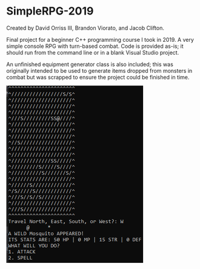 # SimpleRPG-2019
Created by David Orriss III, Brandon Viorato, and Jacob Clifton.

Final project for a beginner C++ programming course I took in 2019. A very simple console RPG with turn-based combat.
Code is provided as-is; it should run from the command line or in a blank Visual Studio project.

An unfinished equipment generator class is also included; this was originally intended to be used to generate
items dropped from monsters in combat but was scrapped to ensure the project could be finished in time.

![Picture of Simple RPG running in terminal](https://github.com/DO-III/SimpleRPG-2019/blob/main/Capture.PNG?raw=true)

